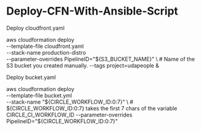 # Deploy-CFN-With-Ansible-Script


Deploy cloudfront.yaml

aws cloudformation deploy \
--template-file cloudfront.yaml \
--stack-name production-distro \
--parameter-overrides PipelineID="${S3_BUCKET_NAME}" \ # Name of the S3 bucket you created manually.
--tags project=udapeople &


Deploy bucket.yaml

aws cloudformation deploy \
--template-file bucket.yml \
--stack-name "${CIRCLE_WORKFLOW_ID:0:7}" \ # ${CIRCLE_WORKFLOW_ID:0:7} takes the first 7 chars of the variable CIRCLE_CI_WORKFLOW_ID
--parameter-overrides PipelineID="${CIRCLE_WORKFLOW_ID:0:7}"
